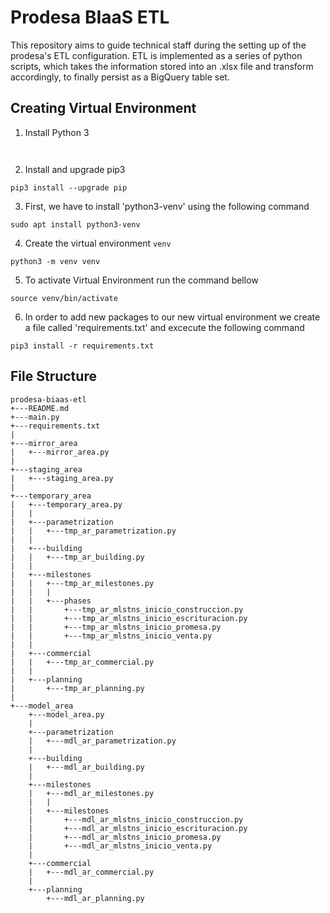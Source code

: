 # Prodesa BIaaS ETL
This repository aims to guide technical staff during the setting up of the prodesa's ETL configuration. ETL is implemented as a series of python scripts, which takes the information stored into an .xlsx file and transform accordingly, to finally persist as a BigQuery table set.
## Creating Virtual Environment
1. Install Python 3
```
 
```
2. Install and upgrade pip3
```
pip3 install --upgrade pip
```
3. First, we have to install 'python3-venv' using the following command
```
sudo apt install python3-venv
```
4. Create the virtual environment `venv`
```
python3 -m venv venv
```
5. To activate Virtual Environment run the command bellow
```
source venv/bin/activate
```
6. In order to add new packages to our new virtual environment we create a file called 'requirements.txt' and excecute the following command
```
pip3 install -r requirements.txt
```
## File Structure
```
prodesa-biaas-etl
+---README.md
+---main.py
+---requirements.txt
|
+---mirror_area
|   +---mirror_area.py
|
+---staging_area
|   +---staging_area.py
|
+---temporary_area
|   +---temporary_area.py
|   |
|   +---parametrization
|   |   +---tmp_ar_parametrization.py
|   |
|   +---building
|   |   +---tmp_ar_building.py
|   |
|   +---milestones
|   |   +---tmp_ar_milestones.py
|   |   |
|   |   +---phases
|   |       +---tmp_ar_mlstns_inicio_construccion.py
|   |       +---tmp_ar_mlstns_inicio_escrituracion.py
|   |       +---tmp_ar_mlstns_inicio_promesa.py
|   |       +---tmp_ar_mlstns_inicio_venta.py
|   |
|   +---commercial
|   |   +---tmp_ar_commercial.py
|   |
|   +---planning
|       +---tmp_ar_planning.py
|   
+---model_area
    +---model_area.py
    |
    +---parametrization
    |   +---mdl_ar_parametrization.py
    |
    +---building
    |   +---mdl_ar_building.py
    |
    +---milestones
    |   +---mdl_ar_milestones.py
    |   |
    |   +---milestones
    |       +---mdl_ar_mlstns_inicio_construccion.py
    |       +---mdl_ar_mlstns_inicio_escrituracion.py
    |       +---mdl_ar_mlstns_inicio_promesa.py
    |       +---mdl_ar_mlstns_inicio_venta.py
    |
    +---commercial
    |   +---mdl_ar_commercial.py
    |
    +---planning
        +---mdl_ar_planning.py
```